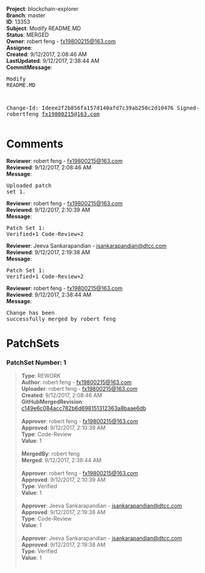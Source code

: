 <strong>Project</strong>: blockchain-explorer<br><strong>Branch</strong>: master<br><strong>ID</strong>: 13353<br><strong>Subject</strong>: Modify README.MD<br><strong>Status</strong>: MERGED<br><strong>Owner</strong>: robert feng - fx19800215@163.com<br><strong>Assignee</strong>:<br><strong>Created</strong>: 9/12/2017, 2:08:46 AM<br><strong>LastUpdated</strong>: 9/12/2017, 2:38:44 AM<br><strong>CommitMessage</strong>:<br><pre>Modify README.MD

Change-Id: Ideee2f2b856fa157d140afd7c39ab250c2d10476
Signed-off-by: robertfeng <fx19800215@163.com>
</pre><h1>Comments</h1><strong>Reviewer</strong>: robert feng - fx19800215@163.com<br><strong>Reviewed</strong>: 9/12/2017, 2:08:46 AM<br><strong>Message</strong>: <pre>Uploaded patch set 1.</pre><strong>Reviewer</strong>: robert feng - fx19800215@163.com<br><strong>Reviewed</strong>: 9/12/2017, 2:10:39 AM<br><strong>Message</strong>: <pre>Patch Set 1: Verified+1 Code-Review+2</pre><strong>Reviewer</strong>: Jeeva Sankarapandian - jsankarapandian@dtcc.com<br><strong>Reviewed</strong>: 9/12/2017, 2:19:38 AM<br><strong>Message</strong>: <pre>Patch Set 1: Verified+1 Code-Review+2</pre><strong>Reviewer</strong>: robert feng - fx19800215@163.com<br><strong>Reviewed</strong>: 9/12/2017, 2:38:44 AM<br><strong>Message</strong>: <pre>Change has been successfully merged by robert feng</pre><h1>PatchSets</h1><h3>PatchSet Number: 1</h3><blockquote><strong>Type</strong>: REWORK<br><strong>Author</strong>: robert feng - fx19800215@163.com<br><strong>Uploader</strong>: robert feng - fx19800215@163.com<br><strong>Created</strong>: 9/12/2017, 2:08:46 AM<br><strong>GitHubMergedRevision</strong>: [c149e6c084acc782b6d698151312363a8baae6db](https://github.com/hyperledger/blockchain-explorer/commit/c149e6c084acc782b6d698151312363a8baae6db)<br><br><strong>Approver</strong>: robert feng - fx19800215@163.com<br><strong>Approved</strong>: 9/12/2017, 2:10:39 AM<br><strong>Type</strong>: Code-Review<br><strong>Value</strong>: 1<br><br><strong>MergedBy</strong>: robert feng<br><strong>Merged</strong>: 9/12/2017, 2:38:44 AM<br><br><strong>Approver</strong>: robert feng - fx19800215@163.com<br><strong>Approved</strong>: 9/12/2017, 2:10:39 AM<br><strong>Type</strong>: Verified<br><strong>Value</strong>: 1<br><br><strong>Approver</strong>: Jeeva Sankarapandian - jsankarapandian@dtcc.com<br><strong>Approved</strong>: 9/12/2017, 2:19:38 AM<br><strong>Type</strong>: Code-Review<br><strong>Value</strong>: 1<br><br><strong>Approver</strong>: Jeeva Sankarapandian - jsankarapandian@dtcc.com<br><strong>Approved</strong>: 9/12/2017, 2:19:38 AM<br><strong>Type</strong>: Verified<br><strong>Value</strong>: 1<br><br></blockquote>